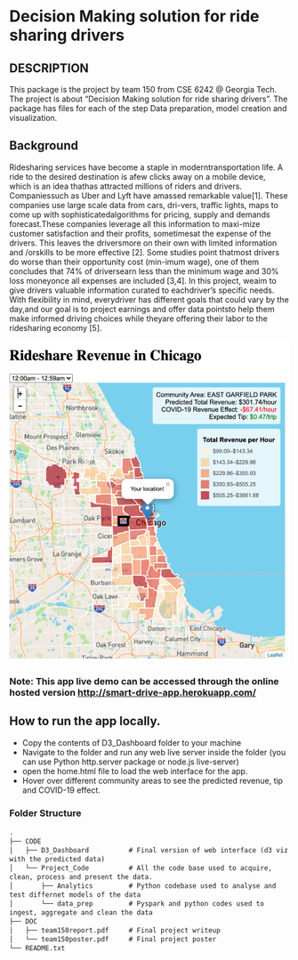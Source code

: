 # Decision Making solution for ride sharing drivers

## DESCRIPTION

This package is the project by team 150 from CSE 6242 @ Georgia Tech. The project is about “Decision Making solution for ride sharing drivers”. The package has files for each of the step Data preparation, model creation and visualization. 

## Background

Ridesharing services have become a staple in moderntransportation life. A ride to the desired destination is afew clicks away on a mobile device, which is an idea thathas attracted millions of riders and drivers. Companiessuch as Uber and Lyft have amassed remarkable value[1]. These companies use large scale data from cars, dri-vers, traffic lights, maps to come up with sophisticatedalgorithms for pricing, supply and demands forecast.These companies leverage all this information to maxi-mize customer satisfaction and their profits, sometimesat the expense of the drivers. This leaves the driversmore on their own with limited information and /orskills to be more effective [2]. Some studies point thatmost drivers do worse than their opportunity cost (min-imum wage), one of them concludes that 74% of driversearn less than the minimum wage and 30% loss moneyonce all expenses are included [3,4]. In this project, weaim to give drivers valuable information curated to eachdriver’s specific needs. With flexibility in mind, everydriver has different goals that could vary by the day,and our goal is to project earnings and offer data pointsto help them make informed driving choices while theyare offering their labor to the ridesharing economy [5].


![alt text](https://github.com/atheeralattar/images/blob/main/map2.png)



### Note: This app live demo can be accessed through the online hosted version http://smart-drive-app.herokuapp.com/

## How to run the app locally.

* Copy the contents of D3_Dashboard folder to your machine
* Navigate to the folder and run any web live server inside the folder (you can use Python http.server package or node.js live-server)
* open the home.html file to load the web interface for the app.
* Hover over different community areas to see the predicted revenue, tip and COVID-19 effect.


### Folder Structure
    .
    ├── CODE
    │   ├── D3_Dashboard          # Final version of web interface (d3 viz with the predicted data)
    │   └── Project_Code          # All the code base used to acquire, clean, process and present the data.
    │       ├── Analytics         # Python codebase used to analyse and test differnet models of the data
    │       └── data_prep         # Pyspark and python codes used to ingest, aggregate and clean the data
    ├── DOC 
    │   ├── team150report.pdf     # Final project writeup
    │   └── team150poster.pdf     # Final project poster
    └── README.txt





